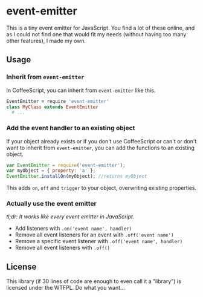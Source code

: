 # event-emitter
This is a tiny event emitter for JavaScript. You find a lot of these online, and
as I could not find one that would fit my needs (without having too many other
features), I made my own.

## Usage
### Inherit from `event-emitter`
In CoffeeScript, you can inherit from `event-emitter` like this.
```coffee
EventEmitter = require 'event-emitter'
class MyClass extends EventEmitter
  # ...
```

### Add the event handler to an existing object
If your object already exists or if you don't use CoffeeScript or can't or don't
want to inherit from `event-emitter`, you can add the functions to an existing
object.
```js
var EventEmitter = require('event-emitter');
var myObject = { property: 'a' };
EventEmitter.installOn(myObject); //returns myObject
```
This adds `on`, `off` and `trigger` to your object, overwriting existing
properties.

### Actually use the event emitter
*tl;dr: It works like every event emitter in JavaScript.*

* Add listeners with `.on('event name', handler)`
* Remove all event listeners for an event with `.off('event name')`
* Remove a specific event listener with `.off('event name', handler)`
* Remove all event listeners with `.off()`

## License
This library (if 30 lines of code are enough to even call it a "library") is
licensed under the WTFPL. Do what you want...
